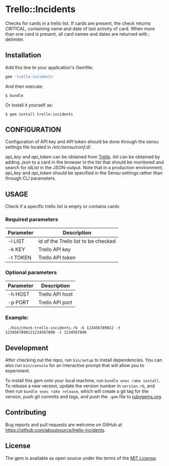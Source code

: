 # Trello::Incidents

Checks for cards in a trello list. If cards are present, the check returns 
_CRITICAL_, containing name and date of last activity of card. When more 
than one card is present, all card names and dates are returned with *;* 
delimiter.

## Installation

Add this line to your application's Gemfile:

```ruby
gem 'trello-incidents'
```

And then execute:

    $ bundle

Or install it yourself as:

    $ gem install trello-incidents

## CONFIGURATION
Configuration of API key and API token should be done through the sensu 
settings file located in _/etc/sensu/conf.d/_. 
      
_api_key_ and _api_token_ can be obtained from [Trello](https://trello.com/app-key). 
_list_ can be obtained by adding _.json_ to a card in the browser in the 
list that should be monitored and search for _idList_ in the JSON-output.
Note that in a production environment, _api_key_ and _api_token_ should be 
specified in the Sensu settings rather than through CLI parameters. 

## USAGE
Check if a specific trello list is empty or contains cards

### Required parameters

| Parameter | Description                         |
| --------- | ----------------------------------- |
| -l LIST   | id of the Trello list to be checked |
| -k KEY    | Trello API key                      |
| -t TOKEN  | Trello API token                    |

### Optional parameters

| Parameter | Description     |
| --------- | --------------- |
| -h HOST   | Trello API host |
| -p PORT   | Trello API port |

### Example:
```
 ./bin/check-trello-incidents.rb -k 123456789012 -t 1234567890121234567890 -l 1234567890 
```

## Development

After checking out the repo, run `bin/setup` to install dependencies. You can also run `bin/console` for an interactive prompt that will allow you to experiment.

To install this gem onto your local machine, run `bundle exec rake install`. To release a new version, update the version number in `version.rb`, and then run `bundle exec rake release`, which will create a git tag for the version, push git commits and tags, and push the `.gem` file to [rubygems.org](https://rubygems.org).

## Contributing

Bug reports and pull requests are welcome on GitHub at https://github.com/aboutsource/trello-incidents.


## License

The gem is available as open source under the terms of the [MIT License](http://opensource.org/licenses/MIT).

